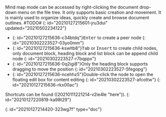 Mind map mode can be accessed by right-clicking the document drop-down menu on the file tree. It only supports basic creation and movement. It is mainly used to organize ideas, quickly create and browse document outlines. #TODO#
{: id="20210127215601-jru3dui" updated="20210502234122"}

* {: id="20210127215636-c34btdq"}<kbd>Enter</kbd> to create a peer node
  {: id="20210302223527-03yo0mm"}
* {: id="20210127215636-kswltb8"}<kbd>Tab</kbd> or <kbd>Insert</kbd> to create child nodes, only document block, heading block and list block can be append child node
  {: id="20210302223527-r7bqppx"}
* {: id="20210127215636-0q2igi8"}Only the heading block supports dragging to move the position
  {: id="20210302223527-5fegopg"}
* {: id="20210127215636-ncehhz5"}Double-click the node to open the floating edit box for content editing
  {: id="20210302223527-afcottw"}
{: id="20210127215636-rkx00ac"}

Shortcuts can be found ((20210111221214-v2ie4le "here")).
{: id="20210127220819-ka98t29"}


{: id="20210127214420-323wg7f" type="doc"}
